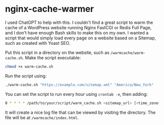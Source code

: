 # nginx-cache-warmer
I used ChatGPT to help with this. I couldn't find a great script to warm the cache of a WordPress website running Nginx FastCGI or Redis Full Page, and I don't have enough Bash skills to make this on my own. I wanted a script that would simply load every page on a website based on a Sitemap, such as created with Yoast SEO. 

Put this script in a directory on the website, such as `/warmcache/warm-cache.sh`. Make the script executable:

```bash
chmod +x warm-cache.sh
```

Run the script using:

```bash
./warm-cache.sh "https://example.com/sitemap.xml" "America/New_York"
```

You can set the script to run every hour using `crontab -e`, then adding:

```bash
0 * * * * /path/to/your/script/warm_cache.sh <sitemap_url> [<time_zone>] > /dev/null 2>&1
```

It will create a nice log file that can be viewed by visiting the directory. The file will be at `/warmcache/index.html`.
